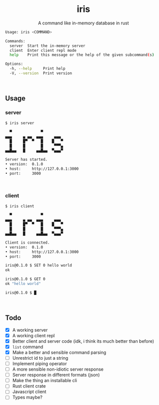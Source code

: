 <h1 align="center">iris</h1>

<p align="center">A command like in-memory database in rust</p>

```bash
Usage: iris <COMMAND>

Commands:
  server  Start the in-memory server
  client  Enter client repl mode
  help    Print this message or the help of the given subcommand(s)

Options:
  -h, --help     Print help
  -V, --version  Print version
```

<br>

## Usage

### server

```bash
$ iris server

  ▀             ▀
▄▄▄     ▄ ▄▄  ▄▄▄     ▄▄▄
  █     █▀  ▀   █    █   ▀
  █     █       █     ▀▀▀▄
▄▄█▄▄   █     ▄▄█▄▄  ▀▄▄▄▀

Server has started.
• version:  0.1.0
• host:     http://127.0.0.1:3000
• port:     3000
```

<br>

### client

```bash
$ iris client

  ▀             ▀
▄▄▄     ▄ ▄▄  ▄▄▄     ▄▄▄
  █     █▀  ▀   █    █   ▀
  █     █       █     ▀▀▀▄
▄▄█▄▄   █     ▄▄█▄▄  ▀▄▄▄▀

Client is connected.
• version:  0.1.0
• host:     http://127.0.0.1:3000
• port:     3000

iris@0.1.0 $ SET 0 hello world
ok

iris@0.1.0 $ GET 0
ok "hello world"

iris@0.1.0 $ █
```

<br>

## Todo

- [x] A working server
- [x] A working client repl
- [x] Better client and server code (idk, i think its much better than before)
- [x] `list` command
- [x] Make a better and sensible command parsing
- [ ] Unrestrict id to just a string
- [ ] Implement piping operator
- [ ] A more sensible non-idiotic server response
- [ ] Server response in different formats (json)
- [ ] Make the thing an installable cli
- [ ] Rust client crate
- [ ] Javascript client
- [ ] Types maybe?
